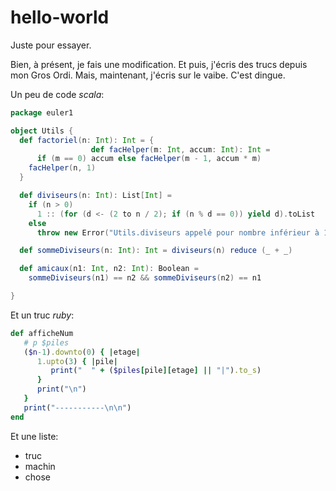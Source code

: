 hello-world
===========

Juste pour essayer.

Bien, à présent, je fais une modification. Et puis, j'écris des trucs depuis mon Gros Ordi.
Mais, maintenant, j'écris sur le vaibe. C'est dingue.

Un peu de code _scala_:

```scala
package euler1

object Utils {
  def factoriel(n: Int): Int = {
                  def facHelper(m: Int, accum: Int): Int =
      if (m == 0) accum else facHelper(m - 1, accum * m)
    facHelper(n, 1)
  }

  def diviseurs(n: Int): List[Int] =
    if (n > 0)
      1 :: (for (d <- (2 to n / 2); if (n % d == 0)) yield d).toList
    else
      throw new Error("Utils.diviseurs appelé pour nombre inférieur à 1")

  def sommeDiviseurs(n: Int): Int = diviseurs(n) reduce (_ + _)

  def amicaux(n1: Int, n2: Int): Boolean =
    sommeDiviseurs(n1) == n2 && sommeDiviseurs(n2) == n1

}
```

Et un truc _ruby_:

```ruby
def afficheNum
   # p $piles
   ($n-1).downto(0) { |etage|
      1.upto(3) { |pile|
         print("  " + ($piles[pile][etage] || "|").to_s)
      }
      print("\n")
   }
   print("-----------\n\n")
end
```

Et une liste:
* truc
* machin
* chose

